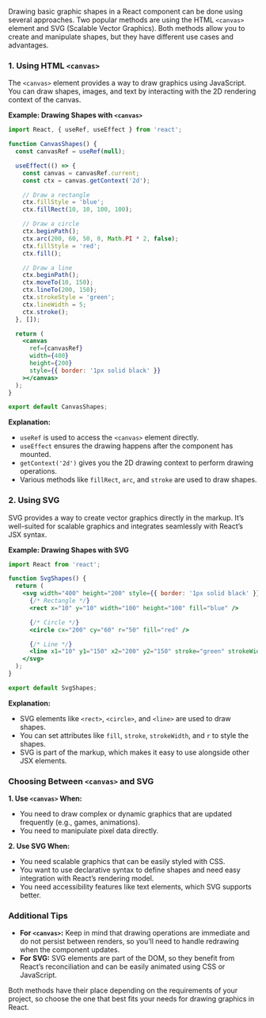 Drawing basic graphic shapes in a React component can be done using several approaches. Two popular methods are using the HTML `<canvas>` element and SVG (Scalable Vector Graphics). Both methods allow you to create and manipulate shapes, but they have different use cases and advantages.

### **1. Using HTML `<canvas>`**

The `<canvas>` element provides a way to draw graphics using JavaScript. You can draw shapes, images, and text by interacting with the 2D rendering context of the canvas.

**Example: Drawing Shapes with `<canvas>`**

```jsx
import React, { useRef, useEffect } from 'react';

function CanvasShapes() {
  const canvasRef = useRef(null);

  useEffect(() => {
    const canvas = canvasRef.current;
    const ctx = canvas.getContext('2d');

    // Draw a rectangle
    ctx.fillStyle = 'blue';
    ctx.fillRect(10, 10, 100, 100);

    // Draw a circle
    ctx.beginPath();
    ctx.arc(200, 60, 50, 0, Math.PI * 2, false);
    ctx.fillStyle = 'red';
    ctx.fill();

    // Draw a line
    ctx.beginPath();
    ctx.moveTo(10, 150);
    ctx.lineTo(200, 150);
    ctx.strokeStyle = 'green';
    ctx.lineWidth = 5;
    ctx.stroke();
  }, []);

  return (
    <canvas
      ref={canvasRef}
      width={400}
      height={200}
      style={{ border: '1px solid black' }}
    ></canvas>
  );
}

export default CanvasShapes;
```

**Explanation:**
- `useRef` is used to access the `<canvas>` element directly.
- `useEffect` ensures the drawing happens after the component has mounted.
- `getContext('2d')` gives you the 2D drawing context to perform drawing operations.
- Various methods like `fillRect`, `arc`, and `stroke` are used to draw shapes.

### **2. Using SVG**

SVG provides a way to create vector graphics directly in the markup. It’s well-suited for scalable graphics and integrates seamlessly with React’s JSX syntax.

**Example: Drawing Shapes with SVG**

```jsx
import React from 'react';

function SvgShapes() {
  return (
    <svg width="400" height="200" style={{ border: '1px solid black' }}>
      {/* Rectangle */}
      <rect x="10" y="10" width="100" height="100" fill="blue" />

      {/* Circle */}
      <circle cx="200" cy="60" r="50" fill="red" />

      {/* Line */}
      <line x1="10" y1="150" x2="200" y2="150" stroke="green" strokeWidth="5" />
    </svg>
  );
}

export default SvgShapes;
```

**Explanation:**
- SVG elements like `<rect>`, `<circle>`, and `<line>` are used to draw shapes.
- You can set attributes like `fill`, `stroke`, `strokeWidth`, and `r` to style the shapes.
- SVG is part of the markup, which makes it easy to use alongside other JSX elements.

### **Choosing Between `<canvas>` and SVG**

**1. Use `<canvas>` When:**
- You need to draw complex or dynamic graphics that are updated frequently (e.g., games, animations).
- You need to manipulate pixel data directly.

**2. Use SVG When:**
- You need scalable graphics that can be easily styled with CSS.
- You want to use declarative syntax to define shapes and need easy integration with React’s rendering model.
- You need accessibility features like text elements, which SVG supports better.

### **Additional Tips**

- **For `<canvas>`:** Keep in mind that drawing operations are immediate and do not persist between renders, so you’ll need to handle redrawing when the component updates.
- **For SVG:** SVG elements are part of the DOM, so they benefit from React’s reconciliation and can be easily animated using CSS or JavaScript.

Both methods have their place depending on the requirements of your project, so choose the one that best fits your needs for drawing graphics in React.